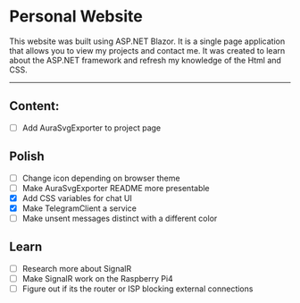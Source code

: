 # Personal Website

This website was built using ASP.NET Blazor. It is a single page application 
that allows you to view my projects and contact me. It was created to learn about the 
ASP.NET framework and refresh my knowledge of the Html and CSS.

---

## Content:
- [ ] Add AuraSvgExporter to project page

## Polish

- [ ] Change icon depending on browser theme
- [ ] Make AuraSvgExporter README more presentable
- [x] Add CSS variables for chat UI
- [x] Make TelegramClient a service
- [ ] Make unsent messages distinct with a different color

## Learn
- [ ] Research more about SignalR
- [ ] Make SignalR work on the Raspberry Pi4
- [ ] Figure out if its the router or ISP blocking external connections